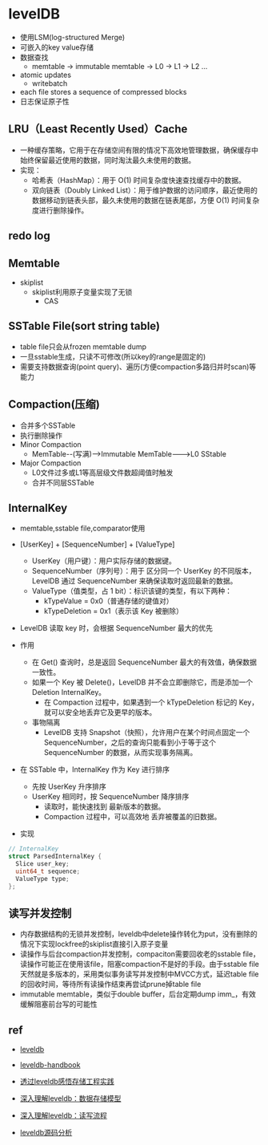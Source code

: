 # levelDB
+ 使用LSM(log-structured Merge)
+ 可嵌入的key value存储
+ 数据查找
    + memtable -> immutable memtable -> L0 -> L1 -> L2 ...
+ atomic updates
    + writebatch
+ each file stores a sequence of compressed blocks
+ 日志保证原子性

## LRU（Least Recently Used）Cache 
+ 一种缓存策略，它用于在存储空间有限的情况下高效地管理数据，确保缓存中始终保留最近使用的数据，同时淘汰最久未使用的数据。
+ 实现：
    + 哈希表（HashMap）：用于 O(1) 时间复杂度快速查找缓存中的数据。
    + 双向链表（Doubly Linked List）：用于维护数据的访问顺序，最近使用的数据移动到链表头部，最久未使用的数据在链表尾部，方便 O(1) 时间复杂度进行删除操作。


## redo log

## Memtable
+ skiplist
    + skiplist利用原子变量实现了无锁
        + CAS

## SSTable File(sort string table)
+ table file只会从frozen memtable dump
+ 一旦sstable生成，只读不可修改(所以key的range是固定的)
+ 需要支持数据查询(point query)、遍历(方便compaction多路归并时scan)等能力


## Compaction(压缩)
+ 合并多个SSTable
+ 执行删除操作
+ Minor Compaction
    + MemTable--(写满)-->Immutable MemTable--->L0 SStable
+ Major Compaction
    + L0文件过多或L1等高层级文件数超阈值时触发
    + 合并不同层SSTable

## InternalKey
+ memtable,sstable file,comparator使用
+ [UserKey] + [SequenceNumber] + [ValueType]
    + UserKey（用户键）：用户实际存储的数据键。
    + SequenceNumber（序列号）：用于 区分同一个 UserKey 的不同版本，LevelDB 通过 SequenceNumber 来确保读取时返回最新的数据。
    + ValueType（值类型，占 1 bit）：标识该键的类型，有以下两种：
        + kTypeValue = 0x0（普通存储的键值对）
        + kTypeDeletion = 0x1（表示该 Key 被删除）
+ LevelDB 读取 key 时，会根据 SequenceNumber 最大的优先

+ 作用
    + 在 Get() 查询时，总是返回 SequenceNumber 最大的有效值，确保数据一致性。
    + 如果一个 Key 被 Delete()，LevelDB 并不会立即删除它，而是添加一个 Deletion InternalKey。
        + 在 Compaction 过程中，如果遇到一个 kTypeDeletion 标记的 Key，就可以安全地丢弃它及更早的版本。
    + 事物隔离
        + LevelDB 支持 Snapshot（快照），允许用户在某个时间点固定一个 SequenceNumber，之后的查询只能看到小于等于这个 SequenceNumber 的数据，从而实现事务隔离。

+ 在 SSTable 中，InternalKey 作为 Key 进行排序
    + 先按 UserKey 升序排序
    + UserKey 相同时，按 SequenceNumber 降序排序
        + 读取时，能快速找到 最新版本的数据。
        + Compaction 过程中，可以高效地 丢弃被覆盖的旧数据。

+ 实现
```cpp
// InternalKey 
struct ParsedInternalKey {
  Slice user_key;
  uint64_t sequence;
  ValueType type;
};
```
## 读写并发控制
+ 内存数据结构的无锁并发控制，leveldb中delete操作转化为put，没有删除的情况下实现lockfree的skiplist直接引入原子变量
+ 读操作与后台compaction并发控制，compaciton需要回收老的sstable file，读操作可能正在使用该file，阻塞compaction不是好的手段。由于sstable file天然就是多版本的，采用类似事务读写并发控制中MVCC方式，延迟table file的回收时间，等待所有读操作结束再尝试prune掉table file
+ immutable memtable，类似于double buffer，后台定期dump imm_，有效缓解阻塞前台写的可能性


## ref
+ [leveldb](https://github.com/google/leveldb)

+ [leveldb-handbook](https://leveldb-handbook.readthedocs.io/zh/latest/basic.html)
+ [透过leveldb感悟存储工程实践](https://zhuanlan.zhihu.com/p/516566364)
+ [深入理解leveldb：数据存储模型](https://zhuanlan.zhihu.com/p/523551998)
+ [深入理解leveldb：读写流程](https://zhuanlan.zhihu.com/p/531933689)

+ [leveldb源码分析](https://github.com/balloonwj/CppGuide/blob/master/articles/leveldb%E6%BA%90%E7%A0%81%E5%88%86%E6%9E%90/README.md)